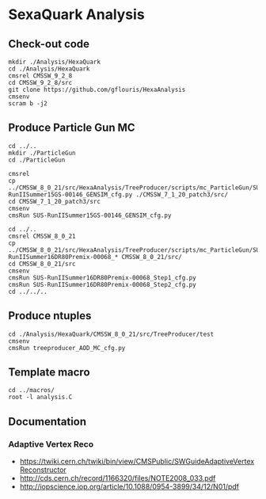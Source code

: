 # SexaQuark Analysis

## Check-out code
```
mkdir ./Analysis/HexaQuark
cd ./Analysis/HexaQuark
cmsrel CMSSW_9_2_8
cd CMSSW_9_2_8/src
git clone https://github.com/gflouris/HexaAnalysis
cmsenv
scram b -j2
```

## Produce Particle Gun MC
```
cd ../..
mkdir ./ParticleGun
cd ./ParticleGun

cmsrel 
cp ../CMSSW_8_0_21/src/HexaAnalysis/TreeProducer/scripts/mc_ParticleGun/SUS-RunIISummer15GS-00146_GENSIM_cfg.py ./CMSSW_7_1_20_patch3/src/
cd CMSSW_7_1_20_patch3/src
cmsenv
cmsRun SUS-RunIISummer15GS-00146_GENSIM_cfg.py

cd ../..
cmsrel CMSSW_8_0_21
cp ../CMSSW_8_0_21/src/HexaAnalysis/TreeProducer/scripts/mc_ParticleGun/SUS-RunIISummer16DR80Premix-00068_* CMSSW_8_0_21/src/
cd CMSSW_8_0_21/src
cmsenv
cmsRun SUS-RunIISummer16DR80Premix-00068_Step1_cfg.py
cmsRun SUS-RunIISummer16DR80Premix-00068_Step2_cfg.py
cd ../../..
```

## Produce ntuples
```
cd ./Analysis/HexaQuark/CMSSW_8_0_21/src/TreeProducer/test
cmsenv
cmsRun treeproducer_AOD_MC_cfg.py
```

## Template macro
```
cd ../macros/
root -l analysis.C
```

## Documentation
### Adaptive Vertex Reco
- https://twiki.cern.ch/twiki/bin/view/CMSPublic/SWGuideAdaptiveVertexReconstructor
- http://cds.cern.ch/record/1166320/files/NOTE2008_033.pdf
- http://iopscience.iop.org/article/10.1088/0954-3899/34/12/N01/pdf

